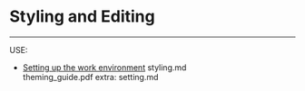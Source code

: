 # Styling and Editing
-----------------------------
















USE:
* [Setting up the work environment](https://github.com/BrightcoveConsultingReusableComponents/web-app-starter-kit-for-fire-tv/docs/assets/*****.md)
styling.md     
theming_guide.pdf
extra:
setting.md